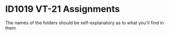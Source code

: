 # ID1019 VT-21 Assignments

The names of the folders should be self-explanatory as to what
you'll find in them

